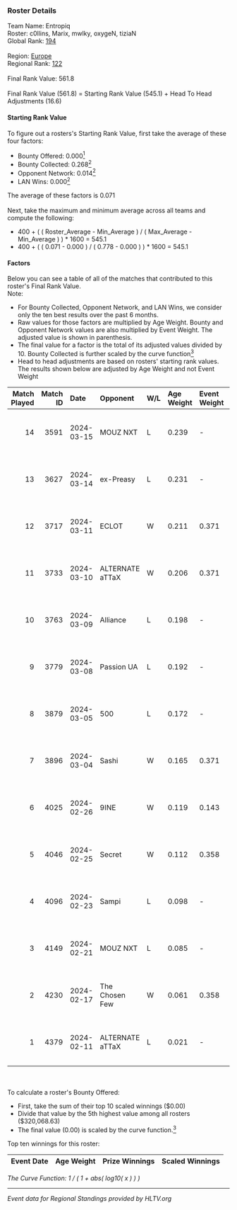 ### Roster Details<br />
Team Name: Entropiq<br />
Roster: c0llins, Marix, mwlky, oxygeN, tiziaN<br />
Global Rank: [194](../standings_global.md)<br />
<br />
Region: [Europe]( ../standings_europe.md)<br />
Regional Rank: [122]( ../standings_europe.md)<br />
<br />
Final Rank Value:  561.8<br />
<br />
Final Rank Value (561.8) = Starting Rank Value (545.1) + Head To Head Adjustments (16.6)<br />

#### Starting Rank Value<br />
To figure out a rosters's Starting Rank Value, first take the average of these four factors:<br />
- Bounty Offered: 0.000[<sup>1</sup>](#table2)
- Bounty Collected: 0.268[<sup>2</sup>](#table1)
- Opponent Network: 0.014[<sup>2</sup>](#table1)
- LAN Wins: 0.000[<sup>2</sup>](#table1)

The average of these factors is 0.071<br />
<br />
Next, take the maximum and minimum average across all teams and compute the following:<br />
- 400 + ( ( Roster_Average - Min_Average ) / ( Max_Average - Min_Average ) ) * 1600 = 545.1
- 400 + ( ( 0.071 - 0.000 ) / ( 0.778 - 0.000 ) ) * 1600 = 545.1


#### Factors<br />
Below you can see a table of all of the matches that contributed to this roster's Final Rank Value.<br />
Note:<br />

- For Bounty Collected, Opponent Network, and LAN Wins, we consider only the ten best results over the past 6 months.
- Raw values for those factors are multiplied by Age Weight. Bounty and Opponent Network values are also multiplied by Event Weight. The adjusted value is shown in parenthesis.
- The final value for a factor is the total of its adjusted values divided by 10. Bounty Collected is further scaled by the curve function[<sup>3</sup>](#curveFunction)
- Head to head adjustments are based on rosters' starting rank values. The results shown below are adjusted by Age Weight and not Event Weight
<span id="table1"></span><br />


| Match Played | Match ID | Date       | Opponent        | W/L | Age Weight | Event Weight | Bounty Collected | Opponent Network | LAN Wins  | H2H Adj. | Roster                                |
| -: | -: | :- | :- | :- | :- | :- | :- | :- | :- | -: | :- |
|           14 |     3591 | 2024-03-15 | MOUZ NXT        | L   | 0.239      | -            | -                | -                | -         |    -0.47 | c0llins, Marix, mwlky, oxygeN, tiziaN |
|           13 |     3627 | 2024-03-14 | ex-Preasy       | L   | 0.231      | -            | -                | -                | -         |    -1.57 | c0llins, Marix, mwlky, oxygeN, tiziaN |
|           12 |     3717 | 2024-03-11 | ECLOT           | W   | 0.211      | 0.371        | 0.061 (0.005)    | 0.537 (0.042)    | 0 (0.000) |     6.49 | c0llins, Marix, mwlky, oxygeN, tiziaN |
|           11 |     3733 | 2024-03-10 | ALTERNATE aTTaX | W   | 0.206      | 0.371        | 0.031 (0.002)    | 0.537 (0.041)    | 0 (0.000) |     5.96 | c0llins, Marix, mwlky, oxygeN, tiziaN |
|           10 |     3763 | 2024-03-09 | Alliance        | L   | 0.198      | -            | -                | -                | -         |    -0.97 | c0llins, Marix, mwlky, oxygeN, tiziaN |
|            9 |     3779 | 2024-03-08 | Passion UA      | L   | 0.192      | -            | -                | -                | -         |    -0.28 | c0llins, Marix, mwlky, oxygeN, tiziaN |
|            8 |     3879 | 2024-03-05 | 500             | L   | 0.172      | -            | -                | -                | -         |    -1.58 | c0llins, Marix, mwlky, oxygeN, tiziaN |
|            7 |     3896 | 2024-03-04 | Sashi           | W   | 0.165      | 0.371        | 0.184 (0.011)    | 0.958 (0.058)    | 0 (0.000) |     5.01 | c0llins, Marix, mwlky, oxygeN, tiziaN |
|            6 |     4025 | 2024-02-26 | 9INE            | W   | 0.119      | 0.143        | 0.000 (0.000)    | 0.006 (0.000)    | 0 (0.000) |     1.64 | c0llins, Marix, mwlky, oxygeN, tiziaN |
|            5 |     4046 | 2024-02-25 | Secret          | W   | 0.112      | 0.358        | 0.000 (0.000)    | 0.055 (0.002)    | 0 (0.000) |     1.73 | c0llins, Marix, mwlky, oxygeN, tiziaN |
|            4 |     4096 | 2024-02-23 | Sampi           | L   | 0.098      | -            | -                | -                | -         |    -0.40 | c0llins, Marix, mwlky, oxygeN, tiziaN |
|            3 |     4149 | 2024-02-21 | MOUZ NXT        | L   | 0.085      | -            | -                | -                | -         |    -0.15 | c0llins, Marix, mwlky, oxygeN, tiziaN |
|            2 |     4230 | 2024-02-17 | The Chosen Few  | W   | 0.061      | 0.358        | 0.001 (0.000)    | 0.038 (0.001)    | 0 (0.000) |     1.28 | c0llins, Marix, mwlky, oxygeN, tiziaN |
|            1 |     4379 | 2024-02-11 | ALTERNATE aTTaX | L   | 0.021      | -            | -                | -                | -         |    -0.05 | c0llins, Marix, mwlky, oxygeN, tiziaN |

<br />
<span id="table2"></span><br />
To calculate a roster's Bounty Offered:<br />

- First, take the sum of their top 10 scaled winnings ($0.00)
- Divide that value by the 5th highest value among all rosters ($320,068.63)
- The final value (0.00) is scaled by the curve function.[<sup>3</sup>](#curveFunction)

Top ten winnings for this roster:<br />

| Event Date | Age Weight | Prize Winnings | Scaled Winnings |
| :- | -: | :- | :- |


<span id="curveFunction"></span>_The Curve Function: 1 / ( 1 + abs( log10( x ) ) )_<br />

---
_Event data for Regional Standings provided by HLTV.org_<br />
